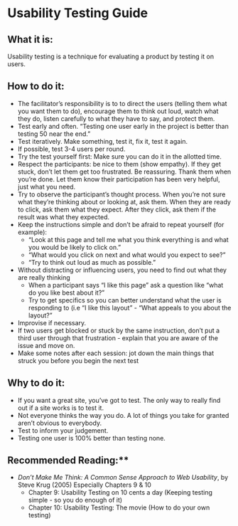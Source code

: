 # Usability Testing Guide

## What it is:

Usability testing is a technique for evaluating a product by testing it on users.

## How to do it:

* The facilitator’s responsibility is to to direct the users (telling them what you want them to do), encourage them to think out loud, watch what they do, listen carefully to what they have to say, and protect them.
* Test early and often. “Testing one user early in the project is better than testing 50 near the end.”
* Test iteratively. Make something, test it, fix it, test it again.
* If possible, test 3-4 users per round.
* Try the test yourself first: Make sure you can do it in the allotted time.
* Respect the participants: be nice to them (show empathy). If they get stuck, don’t let them get too frustrated. Be reassuring. Thank them when you’re done. Let them know their participation has been very helpful, just what you need.
* Try to observe the participant’s thought process. When you’re not sure what they’re thinking about or looking at, ask them. When they are ready to click, ask them what they expect. After they click, ask them if the result was what they expected.
* Keep the instructions simple and don’t be afraid to repeat yourself (for example):
  * “Look at this page and tell me what you think everything is and what you would be likely to click on.”
  * “What would you click on next and what would you expect to see?”
  * “Try to think out loud as much as possible.”
* Without distracting or influencing users, you need to find out what they are really thinking
  * When a participant says “I like this page” ask a question like “what do you like best about it?”
  * Try to get specifics so you can better understand what the user is responding to (i.e “I like this layout” - “What appeals to you about the layout?”
* Improvise if necessary.
* If two users get blocked or stuck by the same instruction, don’t put a third user through that frustration - explain that you are aware of the issue and move on.
* Make some notes after each session: jot down the main things that struck you before you begin the next test

## Why to do it:

* If you want a great site, you’ve got to test. The only way to really find out if a site works is to test it.
* Not everyone thinks the way you do. A lot of things you take for granted aren’t obvious to everybody.
* Test to inform your judgement.
* Testing one user is 100% better than testing none.

## Recommended Reading:**

* *Don’t Make Me Think: A Common Sense Approach to Web Usability*, by Steve Krug (2005)
Especially Chapters 9 & 10
  * Chapter 9: Usability Testing on 10 cents a day (Keeping testing simple - so you do enough of it)
  * Chapter 10: Usability Testing: The movie (How to do your own testing)
